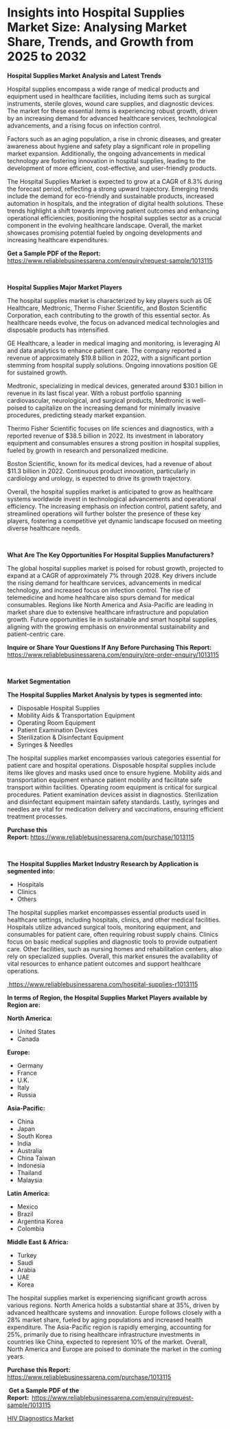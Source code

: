 <p><h1>Insights into Hospital Supplies Market Size: Analysing Market Share, Trends, and Growth from 2025 to 2032</h1></p><p><strong>Hospital Supplies Market Analysis and Latest Trends</strong></p>
<p><p>Hospital supplies encompass a wide range of medical products and equipment used in healthcare facilities, including items such as surgical instruments, sterile gloves, wound care supplies, and diagnostic devices. The market for these essential items is experiencing robust growth, driven by an increasing demand for advanced healthcare services, technological advancements, and a rising focus on infection control.</p><p>Factors such as an aging population, a rise in chronic diseases, and greater awareness about hygiene and safety play a significant role in propelling market expansion. Additionally, the ongoing advancements in medical technology are fostering innovation in hospital supplies, leading to the development of more efficient, cost-effective, and user-friendly products.</p><p>The Hospital Supplies Market is expected to grow at a CAGR of 8.3% during the forecast period, reflecting a strong upward trajectory. Emerging trends include the demand for eco-friendly and sustainable products, increased automation in hospitals, and the integration of digital health solutions. These trends highlight a shift towards improving patient outcomes and enhancing operational efficiencies, positioning the hospital supplies sector as a crucial component in the evolving healthcare landscape. Overall, the market showcases promising potential fueled by ongoing developments and increasing healthcare expenditures.</p></p>
<p><strong>Get a Sample PDF of the Report:&nbsp;</strong> <a href="https://www.reliablebusinessarena.com/enquiry/request-sample/1013115?utm_campaign=2185&utm_medium=2&utm_source=Github&utm_content=ia&utm_term=06032025&utm_id=hospital-supplies">https://www.reliablebusinessarena.com/enquiry/request-sample/1013115</a></p>
<p>&nbsp;</p>
<p><strong>Hospital Supplies Major Market Players</strong></p>
<p><p>The hospital supplies market is characterized by key players such as GE Healthcare, Medtronic, Thermo Fisher Scientific, and Boston Scientific Corporation, each contributing to the growth of this essential sector. As healthcare needs evolve, the focus on advanced medical technologies and disposable products has intensified.</p><p>GE Healthcare, a leader in medical imaging and monitoring, is leveraging AI and data analytics to enhance patient care. The company reported a revenue of approximately $19.8 billion in 2022, with a significant portion stemming from hospital supply solutions. Ongoing innovations position GE for sustained growth.</p><p>Medtronic, specializing in medical devices, generated around $30.1 billion in revenue in its last fiscal year. With a robust portfolio spanning cardiovascular, neurological, and surgical products, Medtronic is well-poised to capitalize on the increasing demand for minimally invasive procedures, predicting steady market expansion.</p><p>Thermo Fisher Scientific focuses on life sciences and diagnostics, with a reported revenue of $38.5 billion in 2022. Its investment in laboratory equipment and consumables ensures a strong position in hospital supplies, fueled by growth in research and personalized medicine.</p><p>Boston Scientific, known for its medical devices, had a revenue of about $11.3 billion in 2022. Continuous product innovation, particularly in cardiology and urology, is expected to drive its growth trajectory.</p><p>Overall, the hospital supplies market is anticipated to grow as healthcare systems worldwide invest in technological advancements and operational efficiency. The increasing emphasis on infection control, patient safety, and streamlined operations will further bolster the presence of these key players, fostering a competitive yet dynamic landscape focused on meeting diverse healthcare needs.</p></p>
<p>&nbsp;</p>
<p><strong>What Are The Key Opportunities For Hospital Supplies Manufacturers?</strong></p>
<p><p>The global hospital supplies market is poised for robust growth, projected to expand at a CAGR of approximately 7% through 2028. Key drivers include the rising demand for healthcare services, advancements in medical technology, and increased focus on infection control. The rise of telemedicine and home healthcare also spurs demand for medical consumables. Regions like North America and Asia-Pacific are leading in market share due to extensive healthcare infrastructure and population growth. Future opportunities lie in sustainable and smart hospital supplies, aligning with the growing emphasis on environmental sustainability and patient-centric care.</p></p>
<p><strong>Inquire or Share Your Questions If Any Before Purchasing This Report:</strong> <a href="https://www.reliablebusinessarena.com/enquiry/pre-order-enquiry/1013115?utm_campaign=2185&utm_medium=2&utm_source=Github&utm_content=ia&utm_term=06032025&utm_id=hospital-supplies">https://www.reliablebusinessarena.com/enquiry/pre-order-enquiry/1013115</a></p>
<p>&nbsp;</p>
<p><strong>Market Segmentation</strong></p>
<p><strong>The Hospital Supplies Market Analysis by types is segmented into:</strong></p>
<p><ul><li>Disposable Hospital Supplies</li><li>Mobility Aids & Transportation Equipment</li><li>Operating Room Equipment</li><li>Patient Examination Devices</li><li>Sterilization & Disinfectant Equipment</li><li>Syringes & Needles</li></ul></p>
<p><p>The hospital supplies market encompasses various categories essential for patient care and hospital operations. Disposable hospital supplies include items like gloves and masks used once to ensure hygiene. Mobility aids and transportation equipment enhance patient mobility and facilitate safe transport within facilities. Operating room equipment is critical for surgical procedures. Patient examination devices assist in diagnostics. Sterilization and disinfectant equipment maintain safety standards. Lastly, syringes and needles are vital for medication delivery and vaccinations, ensuring efficient treatment processes.</p></p>
<p><strong>Purchase this Report:&nbsp;</strong><a href="https://www.reliablebusinessarena.com/purchase/1013115?utm_campaign=2185&utm_medium=2&utm_source=Github&utm_content=ia&utm_term=06032025&utm_id=hospital-supplies">https://www.reliablebusinessarena.com/purchase/1013115</a></p>
<p>&nbsp;</p>
<p><strong>The Hospital Supplies Market Industry Research by Application is segmented into:</strong></p>
<p><ul><li>Hospitals</li><li>Clinics</li><li>Others</li></ul></p>
<p><p>The hospital supplies market encompasses essential products used in healthcare settings, including hospitals, clinics, and other medical facilities. Hospitals utilize advanced surgical tools, monitoring equipment, and consumables for patient care, often requiring robust supply chains. Clinics focus on basic medical supplies and diagnostic tools to provide outpatient care. Other facilities, such as nursing homes and rehabilitation centers, also rely on specialized supplies. Overall, this market ensures the availability of vital resources to enhance patient outcomes and support healthcare operations.</p></p>
<p><a href="https://www.reliablebusinessarena.com/hospital-supplies-r1013115?utm_campaign=2185&utm_medium=2&utm_source=Github&utm_content=ia&utm_term=06032025&utm_id=hospital-supplies">&nbsp;https://www.reliablebusinessarena.com/hospital-supplies-r1013115</a></p>
<p><strong>In terms of Region, the Hospital Supplies Market Players available by Region are:</strong></p>
<p>
    <p> <strong> North America: </strong>
        <ul>
            <li>United States</li>
            <li>Canada</li>
        </ul>
        </p> 
    <p> <strong> Europe: </strong>
        <ul>
            <li>Germany</li>
            <li>France</li>
            <li>U.K.</li>
            <li>Italy</li>
            <li>Russia</li>
        </ul>
        </p> 
    <p> <strong> Asia-Pacific: </strong>
        <ul>
            <li>China</li>
            <li>Japan</li>
            <li>South Korea</li>
            <li>India</li>
            <li>Australia</li>
            <li>China Taiwan</li>
            <li>Indonesia</li>
            <li>Thailand</li>
            <li>Malaysia</li>
        </ul>
        </p> 
    <p> <strong> Latin America: </strong>
        <ul>
            <li>Mexico</li>
            <li>Brazil</li>
            <li>Argentina Korea</li>
            <li>Colombia</li>
        </ul>
        </p> 
    <p> <strong> Middle East & Africa: </strong>
        <ul>
            <li>Turkey</li>
            <li>Saudi</li>
            <li>Arabia</li>
            <li>UAE</li>
            <li>Korea</li>
        </ul>
    </p>
    </p>
<p><p>The hospital supplies market is experiencing significant growth across various regions. North America holds a substantial share at 35%, driven by advanced healthcare systems and innovation. Europe follows closely with a 28% market share, fueled by aging populations and increased health expenditure. The Asia-Pacific region is rapidly emerging, accounting for 25%, primarily due to rising healthcare infrastructure investments in countries like China, expected to represent 10% of the market. Overall, North America and Europe are poised to dominate the market in the coming years.</p></p>
<p><strong>Purchase this Report: </strong><a href="https://www.reliablebusinessarena.com/purchase/1013115?utm_campaign=2185&utm_medium=2&utm_source=Github&utm_content=ia&utm_term=06032025&utm_id=hospital-supplies">https://www.reliablebusinessarena.com/purchase/1013115</a></p>
<p>&nbsp;<strong>Get a Sample PDF of the Report:&nbsp;&nbsp;</strong><a href="https://www.reliablebusinessarena.com/enquiry/request-sample/1013115?utm_campaign=2185&utm_medium=2&utm_source=Github&utm_content=ia&utm_term=06032025&utm_id=hospital-supplies">https://www.reliablebusinessarena.com/enquiry/request-sample/1013115</a></p>
<p><strong></strong></p>
<p><p><a href="https://github.com/luckyshygirl/Market-Research-Report-List-7/blob/main/hiv-diagnostics-market.md?utm_campaign=2185&utm_medium=2&utm_source=Github&utm_content=ia&utm_term=06032025&utm_id=hospital-supplies">HIV Diagnostics Market</a></p></p>